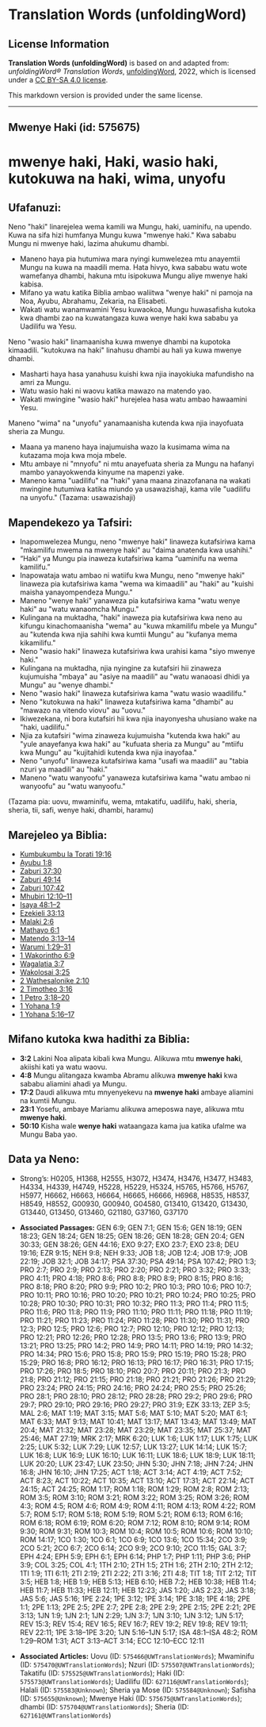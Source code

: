 # Translation Words (unfoldingWord)

## License Information

**Translation Words (unfoldingWord)** is based on and adapted from: _unfoldingWord® Translation Words_, [unfoldingWord](https://unfoldingword.org/utw), 2022, which is licensed under a [CC BY-SA 4.0 license](https://creativecommons.org/licenses/by-sa/4.0/legalcode.en).

This markdown version is provided under the same license.



--------------------------------

## Mwenye Haki (id: 575675)

mwenye haki, Haki, wasio haki, kutokuwa na haki, wima, unyofu
=============================================================

Ufafanuzi:
----------

Neno "haki" linarejelea wema kamili wa Mungu, haki, uaminifu, na upendo. Kuwa na sifa hizi humfanya Mungu kuwa "mwenye haki." Kwa sababu Mungu ni mwenye haki, lazima ahukumu dhambi.

* Maneno haya pia hutumiwa mara nyingi kumwelezea mtu anayemtii Mungu na kuwa na maadili mema. Hata hivyo, kwa sababu watu wote wamefanya dhambi, hakuna mtu isipokuwa Mungu aliye mwenye haki kabisa.
* Mifano ya watu katika Biblia ambao waliitwa "wenye haki" ni pamoja na Noa, Ayubu, Abrahamu, Zekaria, na Elisabeti.
* Wakati watu wanamwamini Yesu kuwaokoa, Mungu huwasafisha kutoka kwa dhambi zao na kuwatangaza kuwa wenye haki kwa sababu ya Uadilifu wa Yesu.

Neno "wasio haki" linamaanisha kuwa mwenye dhambi na kupotoka kimaadili. "kutokuwa na haki" linahusu dhambi au hali ya kuwa mwenye dhambi.

* Masharti haya hasa yanahusu kuishi kwa njia inayokiuka mafundisho na amri za Mungu.
* Watu wasio haki ni waovu katika mawazo na matendo yao.
* Wakati mwingine "wasio haki" hurejelea hasa watu ambao hawaamini Yesu.

Maneno "wima" na "unyofu" yanamaanisha kutenda kwa njia inayofuata sheria za Mungu.

* Maana ya maneno haya inajumuisha wazo la kusimama wima na kutazama moja kwa moja mbele.
* Mtu ambaye ni "mnyofu" ni mtu anayefuata sheria za Mungu na hafanyi mambo yanayokwenda kinyume na mapenzi yake.
* Maneno kama "uadilifu" na "haki" yana maana zinazofanana na wakati mwingine hutumiwa katika miundo ya usawazishaji, kama vile "uadilifu na unyofu." (Tazama: usawazishaji)

Mapendekezo ya Tafsiri:
-----------------------

* Inapomwelezea Mungu, neno "mwenye haki" linaweza kutafsiriwa kama "mkamilifu mwema na mwenye haki" au "daima anatenda kwa usahihi."
* “Haki” ya Mungu pia inaweza kutafsiriwa kama “uaminifu na wema kamilifu.”
* Inapowataja watu ambao ni watiifu kwa Mungu, neno "mwenye haki" linaweza pia kutafsiriwa kama "wema wa kimaadili" au "haki" au "kuishi maisha yanayompendeza Mungu."
* Maneno "wenye haki" yanaweza pia kutafsiriwa kama "watu wenye haki" au "watu wanaomcha Mungu."
* Kulingana na muktadha, "haki" inaweza pia kutafsiriwa kwa neno au kifungu kinachomaanisha "wema" au "kuwa mkamilifu mbele ya Mungu" au "kutenda kwa njia sahihi kwa kumtii Mungu" au "kufanya mema kikamilifu."
* Neno "wasio haki" linaweza kutafsiriwa kwa urahisi kama "siyo mwenye haki."
* Kulingana na muktadha, njia nyingine za kutafsiri hii zinaweza kujumuisha "mbaya" au "asiye na maadili" au "watu wanaoasi dhidi ya Mungu" au "wenye dhambi."
* Neno "wasio haki" linaweza kutafsiriwa kama "watu wasio waadilifu."
* Neno "kutokuwa na haki" linaweza kutafsiriwa kama "dhambi" au "mawazo na vitendo viovu" au "uovu."
* Ikiwezekana, ni bora kutafsiri hii kwa njia inayonyesha uhusiano wake na "haki, uadilifu."
* Njia za kutafsiri "wima zinaweza kujumuisha "kutenda kwa haki" au "yule anayefanya kwa haki" au "kufuata sheria za Mungu" au "mtiifu kwa Mungu" au "kujitahidi kutenda kwa njia inayofaa."
* Neno "unyofu" linaweza kutafsiriwa kama "usafi wa maadili" au "tabia nzuri ya maadili" au "haki."
* Maneno "watu wanyoofu" yanaweza kutafsiriwa kama "watu ambao ni wanyoofu" au "watu wanyoofu."

(Tazama pia: uovu, mwaminifu, wema, mtakatifu, uadilifu, haki, sheria, sheria, tii, safi, wenye haki, dhambi, haramu)

Marejeleo ya Biblia:
--------------------

* [Kumbukumbu la Torati 19:16](https://ref.ly/Deut19:16)
* [Ayubu 1:8](https://ref.ly/Job1:8)
* [Zaburi 37:30](https://ref.ly/Ps37:30)
* [Zaburi 49:14](https://ref.ly/Ps49:14)
* [Zaburi 107:42](https://ref.ly/Ps107:42)
* [Mhubiri 12:10–11](https://ref.ly/Eccl12:10-Eccl12:11)
* [Isaya 48:1–2](https://ref.ly/Isa48:1-Isa48:2)
* [Ezekieli 33:13](https://ref.ly/Ezek33:13)
* [Malaki 2:6](https://ref.ly/Mal2:6)
* [Mathayo 6:1](https://ref.ly/Matt6:1)
* [Matendo 3:13–14](https://ref.ly/Acts3:13-Acts3:14)
* [Warumi 1:29–31](https://ref.ly/Rom1:29-Rom1:31)
* [1 Wakorintho 6:9](https://ref.ly/1Cor6:9)
* [Wagalatia 3:7](https://ref.ly/Gal3:7)
* [Wakolosai 3:25](https://ref.ly/Col3:25)
* [2 Wathesalonike 2:10](https://ref.ly/2Thess2:10)
* [2 Timotheo 3:16](https://ref.ly/2Tim3:16)
* [1 Petro 3:18–20](https://ref.ly/1Pet3:18-1Pet3:20)
* [1 Yohana 1:9](https://ref.ly/1John1:9)
* [1 Yohana 5:16–17](https://ref.ly/1John5:16-1John5:17)

Mifano kutoka kwa hadithi za Biblia:
------------------------------------

* **3:2** Lakini Noa alipata kibali kwa Mungu. Alikuwa mtu **mwenye haki**, akiishi kati ya watu waovu.
* **4:8** Mungu alitangaza kwamba Abramu alikuwa **mwenye haki** kwa sababu aliamini ahadi ya Mungu.
* **17:2** Daudi alikuwa mtu mnyenyekevu na **mwenye haki** ambaye aliamini na kumtii Mungu.
* **23:1** Yosefu, ambaye Mariamu alikuwa ameposwa naye, alikuwa mtu **mwenye haki**.
* **50:10** Kisha wale **wenye haki** wataangaza kama jua katika ufalme wa Mungu Baba yao.

Data ya Neno:
-------------

* Strong’s: H0205, H1368, H2555, H3072, H3474, H3476, H3477, H3483, H4334, H4339, H4749, H5228, H5229, H5324, H5765, H5766, H5767, H5977, H6662, H6663, H6664, H6665, H6666, H6968, H8535, H8537, H8549, H8552, G00930, G00940, G04580, G13410, G13420, G13430, G13440, G13450, G13460, G21180, G37160, G37170

* **Associated Passages:** GEN 6:9; GEN 7:1; GEN 15:6; GEN 18:19; GEN 18:23; GEN 18:24; GEN 18:25; GEN 18:26; GEN 18:28; GEN 20:4; GEN 30:33; GEN 38:26; GEN 44:16; EXO 9:27; EXO 23:7; EXO 23:8; DEU 19:16; EZR 9:15; NEH 9:8; NEH 9:33; JOB 1:8; JOB 12:4; JOB 17:9; JOB 22:19; JOB 32:1; JOB 34:17; PSA 37:30; PSA 49:14; PSA 107:42; PRO 1:3; PRO 2:7; PRO 2:9; PRO 2:13; PRO 2:20; PRO 2:21; PRO 3:32; PRO 3:33; PRO 4:11; PRO 4:18; PRO 8:6; PRO 8:8; PRO 8:9; PRO 8:15; PRO 8:16; PRO 8:18; PRO 8:20; PRO 9:9; PRO 10:2; PRO 10:3; PRO 10:6; PRO 10:7; PRO 10:11; PRO 10:16; PRO 10:20; PRO 10:21; PRO 10:24; PRO 10:25; PRO 10:28; PRO 10:30; PRO 10:31; PRO 10:32; PRO 11:3; PRO 11:4; PRO 11:5; PRO 11:6; PRO 11:8; PRO 11:9; PRO 11:10; PRO 11:11; PRO 11:18; PRO 11:19; PRO 11:21; PRO 11:23; PRO 11:24; PRO 11:28; PRO 11:30; PRO 11:31; PRO 12:3; PRO 12:5; PRO 12:6; PRO 12:7; PRO 12:10; PRO 12:12; PRO 12:13; PRO 12:21; PRO 12:26; PRO 12:28; PRO 13:5; PRO 13:6; PRO 13:9; PRO 13:21; PRO 13:25; PRO 14:2; PRO 14:9; PRO 14:11; PRO 14:19; PRO 14:32; PRO 14:34; PRO 15:6; PRO 15:8; PRO 15:9; PRO 15:19; PRO 15:28; PRO 15:29; PRO 16:8; PRO 16:12; PRO 16:13; PRO 16:17; PRO 16:31; PRO 17:15; PRO 17:26; PRO 18:5; PRO 18:10; PRO 20:7; PRO 20:11; PRO 21:3; PRO 21:8; PRO 21:12; PRO 21:15; PRO 21:18; PRO 21:21; PRO 21:26; PRO 21:29; PRO 23:24; PRO 24:15; PRO 24:16; PRO 24:24; PRO 25:5; PRO 25:26; PRO 28:1; PRO 28:10; PRO 28:12; PRO 28:28; PRO 29:2; PRO 29:6; PRO 29:7; PRO 29:10; PRO 29:16; PRO 29:27; PRO 31:9; EZK 33:13; ZEP 3:5; MAL 2:6; MAT 1:19; MAT 3:15; MAT 5:6; MAT 5:10; MAT 5:20; MAT 6:1; MAT 6:33; MAT 9:13; MAT 10:41; MAT 13:17; MAT 13:43; MAT 13:49; MAT 20:4; MAT 21:32; MAT 23:28; MAT 23:29; MAT 23:35; MAT 25:37; MAT 25:46; MAT 27:19; MRK 2:17; MRK 6:20; LUK 1:6; LUK 1:17; LUK 1:75; LUK 2:25; LUK 5:32; LUK 7:29; LUK 12:57; LUK 13:27; LUK 14:14; LUK 15:7; LUK 16:8; LUK 16:9; LUK 16:10; LUK 16:11; LUK 18:6; LUK 18:9; LUK 18:11; LUK 20:20; LUK 23:47; LUK 23:50; JHN 5:30; JHN 7:18; JHN 7:24; JHN 16:8; JHN 16:10; JHN 17:25; ACT 1:18; ACT 3:14; ACT 4:19; ACT 7:52; ACT 8:23; ACT 10:22; ACT 10:35; ACT 13:10; ACT 17:31; ACT 22:14; ACT 24:15; ACT 24:25; ROM 1:17; ROM 1:18; ROM 1:29; ROM 2:8; ROM 2:13; ROM 3:5; ROM 3:10; ROM 3:21; ROM 3:22; ROM 3:25; ROM 3:26; ROM 4:3; ROM 4:5; ROM 4:6; ROM 4:9; ROM 4:11; ROM 4:13; ROM 4:22; ROM 5:7; ROM 5:17; ROM 5:18; ROM 5:19; ROM 5:21; ROM 6:13; ROM 6:16; ROM 6:18; ROM 6:19; ROM 6:20; ROM 7:12; ROM 8:10; ROM 9:14; ROM 9:30; ROM 9:31; ROM 10:3; ROM 10:4; ROM 10:5; ROM 10:6; ROM 10:10; ROM 14:17; 1CO 1:30; 1CO 6:1; 1CO 6:9; 1CO 13:6; 1CO 15:34; 2CO 3:9; 2CO 5:21; 2CO 6:7; 2CO 6:14; 2CO 9:9; 2CO 9:10; 2CO 11:15; GAL 3:7; EPH 4:24; EPH 5:9; EPH 6:1; EPH 6:14; PHP 1:7; PHP 1:11; PHP 3:6; PHP 3:9; COL 3:25; COL 4:1; 1TH 2:10; 2TH 1:5; 2TH 1:6; 2TH 2:10; 2TH 2:12; 1TI 1:9; 1TI 6:11; 2TI 2:19; 2TI 2:22; 2TI 3:16; 2TI 4:8; TIT 1:8; TIT 2:12; TIT 3:5; HEB 1:8; HEB 1:9; HEB 5:13; HEB 6:10; HEB 7:2; HEB 10:38; HEB 11:4; HEB 11:7; HEB 11:33; HEB 12:11; HEB 12:23; JAS 1:20; JAS 2:23; JAS 3:18; JAS 5:6; JAS 5:16; 1PE 2:24; 1PE 3:12; 1PE 3:14; 1PE 3:18; 1PE 4:18; 2PE 1:1; 2PE 1:13; 2PE 2:5; 2PE 2:7; 2PE 2:8; 2PE 2:9; 2PE 2:15; 2PE 2:21; 2PE 3:13; 1JN 1:9; 1JN 2:1; 1JN 2:29; 1JN 3:7; 1JN 3:10; 1JN 3:12; 1JN 5:17; REV 15:3; REV 15:4; REV 16:5; REV 16:7; REV 19:2; REV 19:8; REV 19:11; REV 22:11; 1PE 3:18–1PE 3:20; 1JN 5:16–1JN 5:17; ISA 48:1–ISA 48:2; ROM 1:29–ROM 1:31; ACT 3:13–ACT 3:14; ECC 12:10–ECC 12:11
* **Associated Articles:** Uovu (ID: `575466@UWTranslationWords`); Mwaminifu (ID: `575470@UWTranslationWords`); Nzuri (ID: `575507@UWTranslationWords`); Takatifu (ID: `575525@UWTranslationWords`); Haki (ID: `575573@UWTranslationWords`); Uadilifu (ID: `627116@UWTranslationWords`); Halali (ID: `575583@Unknown`); Sheria ya Mose (ID: `575584@Unknown`); Safisha (ID: `575655@Unknown`); Mwenye Haki (ID: `575675@UWTranslationWords`); dhambi (ID: `575704@UWTranslationWords`); Sheria (ID: `627161@UWTranslationWords`)


